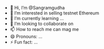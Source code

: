 - 👋 Hi, I’m @Sangramgudha
- 👀 I’m interested in selling testnet Ethereum
- 🌱 I’m currently learning ...
- 💞️ I’m looking to collaborate on 
- 📫 How to reach me can mag me 
- 😄 Pronouns: ...
- ⚡ Fun fact: ...

<!---
Sangramgudha/Sangramgudha is a ✨ special ✨ repository because its `README.md` (this file) appears on your GitHub profile.
You can click the Preview link to take a look at your changes.
--->
